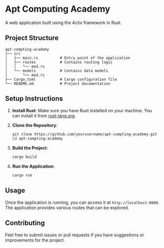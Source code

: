 # Apt Computing Academy

A web application built using the Actix framework in Rust.

## Project Structure

```
apt-compting-academy
├── src
│   ├── main.rs          # Entry point of the application
│   ├── routes           # Contains routing logic
│   │   └── mod.rs
│   └── models           # Contains data models
│       └── mod.rs
├── Cargo.toml           # Cargo configuration file
└── README.md            # Project documentation
```

## Setup Instructions

1. **Install Rust**: Make sure you have Rust installed on your machine. You can install it from [rust-lang.org](https://www.rust-lang.org/).

2. **Clone the Repository**:
   ```bash
   git clone https://github.com/yourusername/apt-compting-academy.git
   cd apt-compting-academy
   ```

3. **Build the Project**:
   ```bash
   cargo build
   ```

4. **Run the Application**:
   ```bash
   cargo run
   ```

## Usage

Once the application is running, you can access it at `http://localhost:8080`. The application provides various routes that can be explored.

## Contributing

Feel free to submit issues or pull requests if you have suggestions or improvements for the project.
